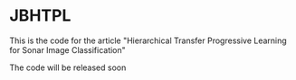 # JBHTPL
This is the code for the article "Hierarchical Transfer Progressive Learning for Sonar Image Classification"

The code will be released soon
